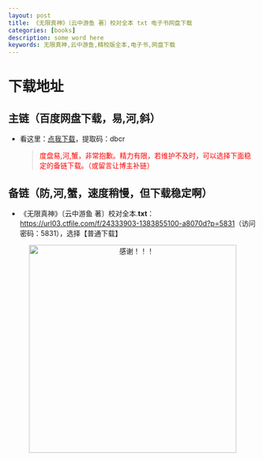 ```yaml
---
layout: post
title: 《无限真神》〔云中游鱼 著〕校对全本 txt 电子书网盘下载
categories: [books]
description: some word here
keywords: 无限真神,云中游鱼,精校版全本,电子书,网盘下载
---
```


# 下载地址

## 主链（百度网盘下载，易,河,斜）

- 看这里：[点我下载](https://pan.baidu.com/s/1iMXUbSbtZQZjDcqDmnWUyw?pwd=dbcr)，提取码：dbcr

  > <p style="color:red" >度盘易,河,蟹，非常抱歉。精力有限，若维护不及时，可以选择下面稳定的备链下载。（或留言让博主补链）</p>

## 备链（防,河,蟹，速度稍慢，但下载稳定啊）

- 《无限真神》〔云中游鱼 著〕校对全本.**txt**：<https://url03.ctfile.com/f/24333903-1383855100-a8070d?p=5831>（访问密码：5831），选择【普通下载】

<div align="center"><img src="https://pic.imgdb.cn/item/6707df6bd29ded1a8ce37031.gif" alt="感谢！！！" width="420px" height="auto"/></div>
